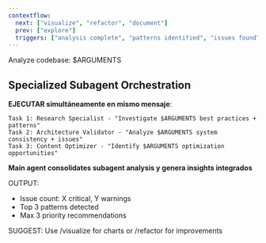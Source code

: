 ```yaml
---
contextflow:
  next: ["visualize", "refactor", "document"]
  prev: ["explore"]
  triggers: ["analysis complete", "patterns identified", "issues found"]
---
```


Analyze codebase: $ARGUMENTS

## Specialized Subagent Orchestration
**EJECUTAR simultáneamente en mismo mensaje**:
```
Task 1: Research Specialist - "Investigate $ARGUMENTS best practices + patterns"
Task 2: Architecture Validator - "Analyze $ARGUMENTS system consistency + issues"
Task 3: Content Optimizer - "Identify $ARGUMENTS optimization opportunities"
```

**Main agent consolidates subagent analysis y genera insights integrados**

OUTPUT: 
- Issue count: X critical, Y warnings
- Top 3 patterns detected
- Max 3 priority recommendations

SUGGEST: Use /visualize for charts or /refactor for improvements